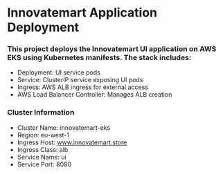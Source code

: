 # Innovatemart Application Deployment

### This project deploys the Innovatemart UI application on AWS EKS using Kubernetes manifests. The stack includes:
- Deployment: UI service pods
- Service: ClusterIP service exposing UI pods
- Ingress: AWS ALB ingress for external access
- AWS Load Balancer Controller: Manages ALB creation

### Cluster Information
- Cluster Name: innovatemart-eks
- Region: eu-west-1
- Ingress Host: www.innovatemart.store
- Ingress Class: alb
- Service Name: ui
- Service Port: 8080
